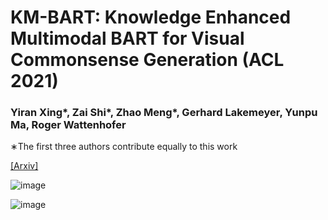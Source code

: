 # KM-BART: Knowledge Enhanced Multimodal BART for Visual Commonsense Generation (ACL 2021) 

### **Yiran Xing***, **Zai Shi***, **Zhao Meng***, **Gerhard Lakemeyer**, **Yunpu Ma**, **Roger Wattenhofer**   

∗The first three authors contribute equally to this work

[[Arxiv]](https://arxiv.org/pdf/2101.00419.pdf)

![image](https://user-images.githubusercontent.com/14837467/118099580-b9b53a80-b3d5-11eb-9e86-188a99fd71d5.png)

![image](https://user-images.githubusercontent.com/14837467/118100120-62fc3080-b3d6-11eb-9196-a221024fc970.png)
